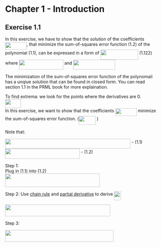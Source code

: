 # Chapter 1 - Introduction

## Exercise 1.1
In this exercise, we have to show that the solution of the coefficients <img src="/PRML/sol-chapter-1/tex/9a7d2e55e8d5b0ef2e33dd7f7ec556c1.svg?invert_in_darkmode&sanitize=true" align=middle width=69.51281204999998pt height=24.65753399999998pt/>, that minimize the sum-of-squares error function (1.2) of the polynomial (1.1), can be expressed in a form of <img src="/PRML/sol-chapter-1/tex/73c0dccc85d63aaea1af498011d37299.svg?invert_in_darkmode&sanitize=true" align=middle width=122.43733259999999pt height=32.256008400000006pt/> (1.122)  where   <img src="/PRML/sol-chapter-1/tex/a555f02e2373b915dac554e020f1411e.svg?invert_in_darkmode&sanitize=true" align=middle width=143.48198369999997pt height=32.256008400000006pt/> and <img src="/PRML/sol-chapter-1/tex/1441846f25ba72d790610b188732a3cb.svg?invert_in_darkmode&sanitize=true" align=middle width=136.0826808pt height=32.256008400000006pt/>        

The minimization of the sum-of-squares error function of the polynomail has a unqiue solution that can be found in closed form.  You can read section 1.1 in the  PRML book for more explaination.         

To find extrema: we look for the points where the derivatives are 0.     
<img src="/PRML/sol-chapter-1/tex/c063cfe40b69ea5557ee2fb24dcc4968.svg?invert_in_darkmode&sanitize=true" align=middle width=50.758403849999986pt height=28.92634470000001pt/>           
  In this exercise, we want to show that the coefficients <img src="/PRML/sol-chapter-1/tex/9a7d2e55e8d5b0ef2e33dd7f7ec556c1.svg?invert_in_darkmode&sanitize=true" align=middle width=69.51281204999998pt height=24.65753399999998pt/> minimize the sum-of-squares error function. (<img src="/PRML/sol-chapter-1/tex/fef9866d8ec0d5be48150c538105f387.svg?invert_in_darkmode&sanitize=true" align=middle width=54.55425524999999pt height=28.92634470000001pt/> )             
            
Note that:     

<img src="/PRML/sol-chapter-1/tex/b584facb31bf4b558b1740276893c710.svg?invert_in_darkmode&sanitize=true" align=middle width=407.22455729999996pt height=32.256008400000006pt/> - (1.1)     
<img src="/PRML/sol-chapter-1/tex/4c159655574163a7be6fd8e45fc512c5.svg?invert_in_darkmode&sanitize=true" align=middle width=242.32595145pt height=32.256008400000006pt/> - (1.2)         



Step 1:           
Plug in (1.1) into (1.2)      
<img src="/PRML/sol-chapter-1/tex/8b399fe9f7df55d5d1bc8cfd43b33a24.svg?invert_in_darkmode&sanitize=true" align=middle width=306.8525196pt height=44.51174640000002pt/>      

Step 2: 
Use [chain rule](https://www.khanacademy.org/math/differential-calculus/dc-chain) and [partial derivative](https://www.khanacademy.org/math/multivariable-calculus/multivariable-derivatives/partial-derivative-and-gradient-articles/a/introduction-to-partial-derivatives) to derive <img src="/PRML/sol-chapter-1/tex/6a771672bde41186f4fb6eefd762599d.svg?invert_in_darkmode&sanitize=true" align=middle width=22.444817999999994pt height=28.92634470000001pt/>       
                          
<img src="/PRML/sol-chapter-1/tex/041279d84da164a9865c84331c07ff84.svg?invert_in_darkmode&sanitize=true" align=middle width=341.17454415000003pt height=37.80850590000001pt/> 

Step 3:            
                          
<img src="/PRML/sol-chapter-1/tex/3312332a99ece9e53b0bb1f71ea43631.svg?invert_in_darkmode&sanitize=true" align=middle width=352.40989575000003pt height=37.80850590000001pt/> 
